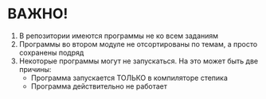 # ВАЖНО!

1) В репозитории имеются программы не ко всем заданиям
2) Программы во втором модуле не отсортированы по темам, а просто сохранены подряд
3) Некоторые программы могут не запускаться. На это может быть две причины:
   - Программа запускается ТОЛЬКО в компиляторе степика
   - Программа действительно не работает
    
